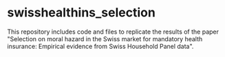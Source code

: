 # swisshealthins_selection
This repository includes code and files to replicate the results of the paper "Selection on moral hazard in the Swiss market for mandatory health insurance: Empirical evidence from Swiss Household Panel data".

